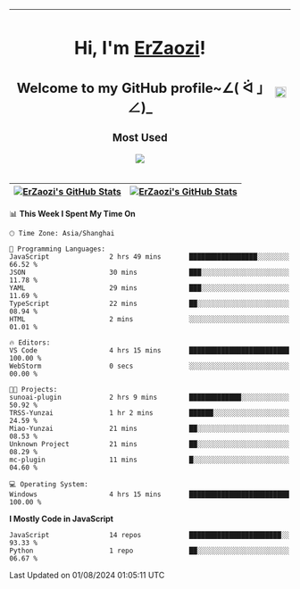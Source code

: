 |<h1>Hi, I'm <a href="https://github.com/erzaozi">ErZaozi</a>! </h1><h2>Welcome to my GitHub profile~∠( ᐛ 」∠)_</h2><p><h3>Most Used</h3><img src="https://skillicons.dev/icons?i=github,vscode,visualstudio,ubuntu,postman,pycharm,webstorm,git,docker"></p>|<img decoding="async" align=center src="https://cdn.jsdelivr.net/gh/erzaozi/erzaozi/image.gif" width="100%">|
| ----- | ----- |

| <a href="https://github.com/erzaozi"><img align="center" src="https://github-readme-stats.vercel.app/api/top-langs/?username=erzaozi&title_color=44cef6&text_color=4b5cc4&icon_color=2bbc8a&bg_color=white&langs_count=4&hide_border=true" alt="ErZaozi's GitHub Stats" /></a> | <a href="https://github.com/erzaozi"><img align="center" src="https://github-readme-stats.vercel.app/api?username=erzaozi&show_icons=true&line_height=27&count_private=true&title_color=44cef6&text_color=4b5cc4&icon_color=2bbc8a&bg_color=white&hide_border=true" alt="ErZaozi's GitHub Stats" /></a> |
| ----- | ----- |
<!--START_SECTION:waka-->
📊 **This Week I Spent My Time On** 

```text
🕑︎ Time Zone: Asia/Shanghai

💬 Programming Languages: 
JavaScript               2 hrs 49 mins       █████████████████░░░░░░░░   66.52 % 
JSON                     30 mins             ███░░░░░░░░░░░░░░░░░░░░░░   11.78 % 
YAML                     29 mins             ███░░░░░░░░░░░░░░░░░░░░░░   11.69 % 
TypeScript               22 mins             ██░░░░░░░░░░░░░░░░░░░░░░░   08.94 % 
HTML                     2 mins              ░░░░░░░░░░░░░░░░░░░░░░░░░   01.01 % 

🔥 Editors: 
VS Code                  4 hrs 15 mins       █████████████████████████   100.00 % 
WebStorm                 0 secs              ░░░░░░░░░░░░░░░░░░░░░░░░░   00.00 % 

🐱‍💻 Projects: 
sunoai-plugin            2 hrs 9 mins        █████████████░░░░░░░░░░░░   50.92 % 
TRSS-Yunzai              1 hr 2 mins         ██████░░░░░░░░░░░░░░░░░░░   24.59 % 
Miao-Yunzai              21 mins             ██░░░░░░░░░░░░░░░░░░░░░░░   08.53 % 
Unknown Project          21 mins             ██░░░░░░░░░░░░░░░░░░░░░░░   08.29 % 
mc-plugin                11 mins             █░░░░░░░░░░░░░░░░░░░░░░░░   04.60 % 

💻 Operating System: 
Windows                  4 hrs 15 mins       █████████████████████████   100.00 % 
```

**I Mostly Code in JavaScript** 

```text
JavaScript               14 repos            ███████████████████████░░   93.33 % 
Python                   1 repo              ██░░░░░░░░░░░░░░░░░░░░░░░   06.67 % 
```




 Last Updated on 01/08/2024 01:05:11 UTC
<!--END_SECTION:waka-->
